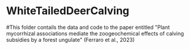 # WhiteTailedDeerCalving

#This folder contails the data and code to the paper entitled "Plant mycorrhizal associations mediate the zoogeochemical effects of calving subsidies by a forest ungulate" (Ferraro et al., 2023)
